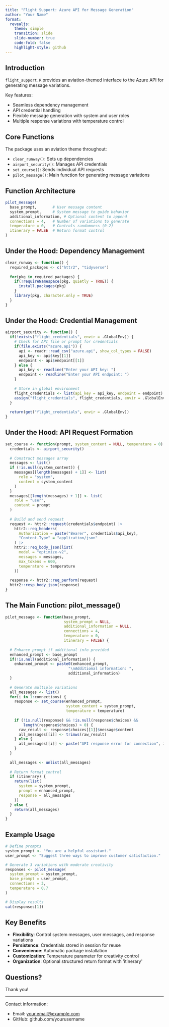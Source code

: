 ```yaml
---
title: "Flight Support: Azure API for Message Generation"
author: "Your Name"
format: 
  revealjs:
    theme: simple
    transition: slide
    slide-number: true
    code-fold: false
    highlight-style: github
---
```


## Introduction

`flight_support.R` provides an aviation-themed interface to the Azure API for generating message variations.

Key features:

- Seamless dependency management
- API credential handling
- Flexible message generation with system and user roles
- Multiple response variations with temperature control

## Core Functions

The package uses an aviation theme throughout:

- `clear_runway()`: Sets up dependencies
- `airport_security()`: Manages API credentials
- `set_course()`: Sends individual API requests
- `pilot_message()`: Main function for generating message variations

## Function Architecture

```r
pilot_message(
  base_prompt,       # User message content
  system_prompt,     # System message to guide behavior
  additional_information, # Optional content to append
  connections = 4,   # Number of variations to generate
  temperature = 0,   # Controls randomness (0-2)
  itinerary = FALSE  # Return format control
)
```

## Under the Hood: Dependency Management

```r
clear_runway <- function() {
  required_packages <- c("httr2", "tidyverse")
  
  for(pkg in required_packages) {
    if(!requireNamespace(pkg, quietly = TRUE)) {
      install.packages(pkg)
    }
    library(pkg, character.only = TRUE)
  }
}
```

## Under the Hood: Credential Management

```r
airport_security <- function() {
  if(!exists("flight_credentials", envir = .GlobalEnv)) {
    # Check for API file or prompt for credentials
    if(file.exists("azure.api")) {
      api <- readr::read_csv("azure.api", show_col_types = FALSE)      
      api_key <- api$key[[1]] 
      endpoint <- api$endpoint[[1]] 
    } else {
      api_key <- readline("Enter your API key: ")
      endpoint <- readline("Enter your API endpoint: ")
    }
    
    # Store in global environment
    flight_credentials <- list(api_key = api_key, endpoint = endpoint)
    assign("flight_credentials", flight_credentials, envir = .GlobalEnv)
  }
  
  return(get("flight_credentials", envir = .GlobalEnv))
}
```

## Under the Hood: API Request Formation

```r
set_course <- function(prompt, system_content = NULL, temperature = 0) {
  credentials <- airport_security()
  
  # Construct messages array
  messages <- list()
  if (!is.null(system_content)) {
    messages[[length(messages) + 1]] <- list(
      role = "system", 
      content = system_content
    )
  }
  messages[[length(messages) + 1]] <- list(
    role = "user", 
    content = prompt
  )
  
  # Build and send request
  request <- httr2::request(credentials$endpoint) |>
    httr2::req_headers(
      Authorization = paste("Bearer", credentials$api_key),
      "Content-Type" = "application/json"
    ) |>
    httr2::req_body_json(list(
      model = "optimize-v2",
      messages = messages,
      max_tokens = 600,
      temperature = temperature
    ))
  
  response <- httr2::req_perform(request)
  httr2::resp_body_json(response)
}
```

## The Main Function: pilot_message()

```r
pilot_message <- function(base_prompt, 
                          system_prompt = NULL,
                          additional_information = NULL,
                          connections = 4,
                          temperature = 0,
                          itinerary = FALSE) {
  
  # Enhance prompt if additional info provided
  enhanced_prompt <- base_prompt
  if(!is.null(additional_information)) {
    enhanced_prompt <- paste0(enhanced_prompt, 
                            "\nAdditional information: ", 
                            additional_information)
  }
  
  # Generate multiple variations
  all_messages <- list()
  for(i in 1:connections) {
    response <- set_course(enhanced_prompt, 
                           system_content = system_prompt, 
                           temperature = temperature)
    
    if (!is.null(response) && !is.null(response$choices) && 
        length(response$choices) > 0) {
      raw_result <- response$choices[[1]]$message$content
      all_messages[[i]] <- trimws(raw_result)
    } else {
      all_messages[[i]] <- paste("API response error for connection", i)
    }
  }
  
  all_messages <- unlist(all_messages)
  
  # Return format control
  if (itinerary) {
    return(list(
      system = system_prompt,
      prompt = enhanced_prompt,
      response = all_messages
    ))
  } else {
    return(all_messages)
  }
}
```

## Example Usage

```r
# Define prompts
system_prompt <- "You are a helpful assistant."
user_prompt <- "Suggest three ways to improve customer satisfaction."

# Generate 3 variations with moderate creativity
responses <- pilot_message(
  system_prompt = system_prompt,
  base_prompt = user_prompt,
  connections = 3,
  temperature = 0.7
)

# Display results
cat(responses[1])
```

## Key Benefits

- **Flexibility**: Control system messages, user messages, and response variations
- **Persistence**: Credentials stored in session for reuse
- **Convenience**: Automatic package installation
- **Customization**: Temperature parameter for creativity control
- **Organization**: Optional structured return format with 'itinerary'

## Questions?

Thank you!

---

Contact information:
- Email: your.email@example.com
- GitHub: github.com/yourusername
